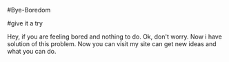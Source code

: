 #Bye-Boredom

#give it a try

Hey, if you are feeling bored and nothing to do. Ok, don't worry.
Now i have solution of this problem. Now you can visit my site can get new ideas and what you can do.